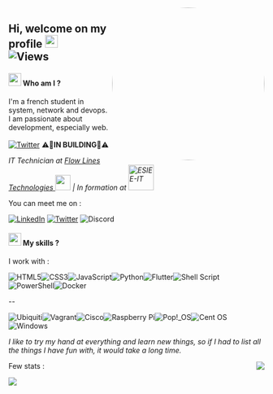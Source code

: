 <img align="right" src="https://media.giphy.com/media/84SFZf1BKgzeny1WxQ/giphy.gif" width="300px" style="border-radius:50%">

## Hi, welcome on my profile <img src="https://media.giphy.com/media/hvRJCLFzcasrR4ia7z/giphy.gif" width="25px">⠀⠀⠀⠀  ![Views](https://komarev.com/ghpvc/?username=erwanclx&style=for-the-badge)

#### <img src="https://i.pinimg.com/originals/20/c6/09/20c609f194dde4421224b94e9d3d5c6c.gif" width="25px"> Who am I ?

I'm a french student in system, network and devops. I am passionate about development, especially web. <br> <br> [![Twitter](https://img.shields.io/badge/-PORTFOLIO-blueviolet?style=for-the-badge&logo=HTML5&logoColor=white)](https://portfolio.erwancloux.fr)
 ⚠️🚧**IN BUILDING**🚧⚠️

<p><em>IT Technician at <a href="https://www.flowlinetechnologies.com/">Flow Lines Technologies <img src="https://media.licdn.com/dms/image/C4D0BAQE_DTRfXHxLvw/company-logo_200_200/0/1634636197160/flow_line_technologies_logo?e=2147483647&v=beta&t=HkKVl32Sx01u_1IHYKhqYKIQYvox2DTnN7r7447sg7w" width="30px"/></a> | In formation at <a href="https://www.esiee-it.fr/fr"><img src="https://www.esiee-it.fr/themes/custom/generic/medias/logo-esiee-it.png" alt="ESIEE-IT" width="50px"/></a></em></p>


You can meet me on :

[![LinkedIn](https://img.shields.io/badge/linkedin-%230077B5.svg?style=for-the-badge&logo=linkedin&logoColor=white)](https://www.linkedin.com/in/erwanclx/)
[![Twitter](https://img.shields.io/badge/Twitter-%231DA1F2.svg?style=for-the-badge&logo=Twitter&logoColor=white)](https://www.twitter.com/erwanclx)
![Discord](https://img.shields.io/badge/erwanclx-%237289DA.svg?style=for-the-badge&logo=discord&logoColor=white)

#### <img src="https://aaronyoung.gallerycdn.vsassets.io/extensions/aaronyoung/dark-synthwave-vscode/1.0.3/1672084075488/Microsoft.VisualStudio.Services.Icons.Default" width="25px"> My skills ?

I work with : 

![HTML5](https://img.shields.io/badge/html5-%23E34F26.svg?style=for-the-badge&logo=html5&logoColor=white)![CSS3](https://img.shields.io/badge/css3-%231572B6.svg?style=for-the-badge&logo=css3&logoColor=white)![JavaScript](https://img.shields.io/badge/javascript-%23323330.svg?style=for-the-badge&logo=javascript&logoColor=%23F7DF1E)![Python](https://img.shields.io/badge/python-3670A0?style=for-the-badge&logo=python&logoColor=ffdd54)![Flutter](https://img.shields.io/badge/Flutter-%2302569B.svg?style=for-the-badge&logo=Flutter&logoColor=white)![Shell Script](https://img.shields.io/badge/shell_script-%23121011.svg?style=for-the-badge&logo=gnu-bash&logoColor=white)![PowerShell](https://img.shields.io/badge/PowerShell-%235391FE.svg?style=for-the-badge&logo=powershell&logoColor=white)![Docker](https://img.shields.io/badge/docker-%230db7ed.svg?style=for-the-badge&logo=docker&logoColor=white)


--

![Ubiquiti](https://img.shields.io/badge/ubiquiti-%230559C9.svg?style=for-the-badge&logo=ubiquiti&logoColor=white)![Vagrant](https://img.shields.io/badge/vagrant-%231563FF.svg?style=for-the-badge&logo=vagrant&logoColor=white)![Cisco](https://img.shields.io/badge/cisco-%23049fd9.svg?style=for-the-badge&logo=cisco&logoColor=black)![Raspberry Pi](https://img.shields.io/badge/-RaspberryPi-C51A4A?style=for-the-badge&logo=Raspberry-Pi)![Pop!\_OS](https://img.shields.io/badge/Pop!_OS-48B9C7?style=for-the-badge&logo=Pop!_OS&logoColor=white)![Cent OS](https://img.shields.io/badge/cent%20os-002260?style=for-the-badge&logo=centos&logoColor=F0F0F0)![Windows](https://img.shields.io/badge/Windows-0078D6?style=for-the-badge&logo=windows&logoColor=white)

*I like to try my hand at everything and learn new things, so if I had to list all the things I have fun with, it would take a long time.*

Few stats :
<img src="https://github-readme-stats.vercel.app/api/top-langs/?username=erwanclx&theme=buefy&exclude_repo=glpi-glassmorphismtheme" align="right"/>

<img src="https://github-readme-stats.vercel.app/api?username=erwanclx&show_icons=true&theme=buefy"/>

